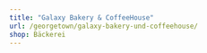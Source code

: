 ```yaml
---
title: "Galaxy Bakery & CoffeeHouse"
url: /georgetown/galaxy-bakery-und-coffeehouse/
shop: Bäckerei
---
```

